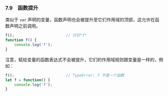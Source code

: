 ### 7.9　函数提升

类似于 `var` 声明的变量，函数声明也会被提升至它们作用域的顶部，这允许在函数声明之前调用。

```javascript
f();                       // 打印"f"
function f() {
    console.log('f');
}
```

注意，赋给变量的函数表达式不会被提升，它们的作用域规则跟变量是一样的，例如：

```javascript
f();                       // TypeError: f 不是一个函数
let f = function() {
    console.log('f');
}
```

